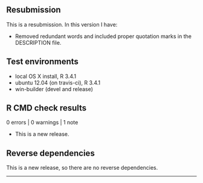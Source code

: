 ## Resubmission
This is a resubmission. In this version I have:

* Removed redundant words and included proper quotation marks in the DESCRIPTION file.

## Test environments
* local OS X install, R 3.4.1
* ubuntu 12.04 (on travis-ci), R 3.4.1
* win-builder (devel and release)

## R CMD check results

0 errors | 0 warnings | 1 note

* This is a new release.

## Reverse dependencies

This is a new release, so there are no reverse dependencies.

---

